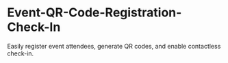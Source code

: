 # Event-QR-Code-Registration-Check-In
Easily register event attendees, generate QR codes, and enable contactless check-in.
